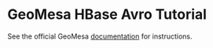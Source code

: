 GeoMesa HBase Avro Tutorial
===========================

See the official GeoMesa [documentation](http://www.geomesa.org/documentation/tutorials/geomesa-examples-avro.html) for instructions.
